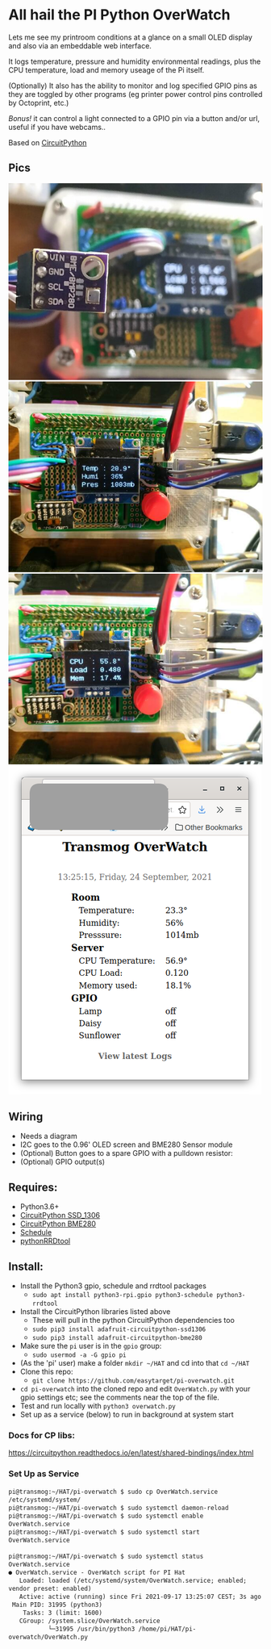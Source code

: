 # All hail the PI Python OverWatch

Lets me see my printroom conditions at a glance on a small OLED display and also via an embeddable web interface. 

It logs temperature, pressure and humidity environmental readings, plus the CPU temperature, load and memory useage of the Pi itself.

(Optionally) It also has the ability to monitor and log specified GPIO pins as they are toggled by other programs (eg printer power control pins controlled by Octoprint, etc.)

_Bonus!_ it can control a light connected to a GPIO pin via a button and/or url, useful if you have webcams..

Based on [CircuitPython](https://github.com/adafruit/circuitpython)

## Pics

![bme280](/docs/pihat-bme280-thumb.jpg)
![env](/docs/pihat-env-thumb.jpg)
![sys](/docs/pihat-sys-thumb.jpg)
![Web](/docs/WebDisplay.png)

## Wiring
* Needs a diagram
* I2C goes to the 0.96' OLED screen and BME280 Sensor module
* (Optional) Button goes to a spare GPIO with a pulldown resistor:
* (Optional) GPIO output(s)

## Requires:
* Python3.6+
* [CircuitPython SSD_1306](https://github.com/adafruit/Adafruit_CircuitPython_SSD1306)
* [CircuitPython BME280](https://github.com/adafruit/Adafruit_CircuitPython_BME280)
* [Schedule](https://github.com/dbader/schedule)
* [pythonRRDtool](https://pythonhosted.org/rrdtool/index.html)

## Install:
* Install the Python3 gpio, schedule and rrdtool packages
  * `sudo apt install python3-rpi.gpio python3-schedule python3-rrdtool`
* Install the CircuitPython libraries listed above
  * These will pull in the python CircuitPython dependencies too
  * `sudo pip3 install adafruit-circuitpython-ssd1306`
  * `sudo pip3 install adafruit-circuitpython-bme280`
* Make sure the `pi` user is in the `gpio` group:
  * `sudo usermod -a -G gpio pi`
* (As the 'pi' user) make a folder `mkdir ~/HAT` and cd into that `cd ~/HAT` 
* Clone this repo:
  * `git clone https://github.com/easytarget/pi-overwatch.git`
* `cd pi-overwatch` into the cloned repo and edit `OverWatch.py` with your gpio settings etc; see the comments near the top of the file.
* Test and run locally with `python3 overwatch.py`
* Set up as a service (below) to run in background at system start

### Docs for CP libs:
https://circuitpython.readthedocs.io/en/latest/shared-bindings/index.html

### Set Up as Service
```
pi@transmog:~/HAT/pi-overwatch $ sudo cp OverWatch.service /etc/systemd/system/
pi@transmog:~/HAT/pi-overwatch $ sudo systemctl daemon-reload
pi@transmog:~/HAT/pi-overwatch $ sudo systemctl enable OverWatch.service
pi@transmog:~/HAT/pi-overwatch $ sudo systemctl start OverWatch.service

pi@transmog:~/HAT/pi-overwatch $ sudo systemctl status OverWatch.service
● OverWatch.service - OverWatch script for PI Hat
   Loaded: loaded (/etc/systemd/system/OverWatch.service; enabled; vendor preset: enabled)
   Active: active (running) since Fri 2021-09-17 13:25:07 CEST; 3s ago
 Main PID: 31995 (python3)
    Tasks: 3 (limit: 1600)
   CGroup: /system.slice/OverWatch.service
           └─31995 /usr/bin/python3 /home/pi/HAT/pi-overwatch/OverWatch.py

```

